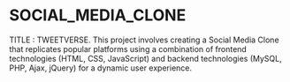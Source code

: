 # SOCIAL_MEDIA_CLONE
TITLE : TWEETVERSE. This project involves creating a Social Media Clone that replicates popular platforms using a combination of frontend technologies (HTML, CSS, JavaScript) and backend technologies (MySQL, PHP, Ajax, jQuery) for a dynamic user experience.
